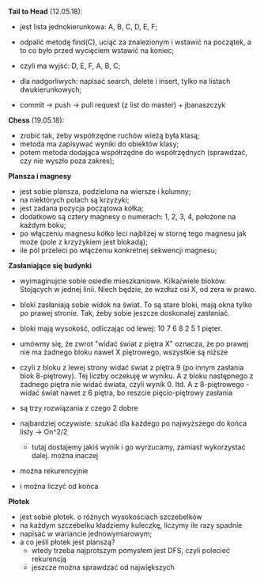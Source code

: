 **Tail to Head** (12.05.18):
- jest lista jednokierunkowa: A, B, C, D, E, F;
- odpalić metodę find(C), uciąć za znalezionym i wstawić na początek, a to co było przed wycięciem wstawić na koniec;
- czyli ma wyjść: D, E, F, A, B, C;

- dla nadgorliwych: napisać search, delete i insert, tylko na listach dwukierunkowych;

- commit -> push -> pull request (z list do master) + jbanaszczyk

**Chess** (19.05.18):
- zrobić tak, żeby współrzędne ruchów wieżą była klasą;
- metoda ma zapisywać wyniki do obiektów klasy;
- potem metoda dodająca współrzędne do współrzędnych (sprawdzać, czy nie wyszło poza zakres);

**Plansza i magnesy**
- jest sobie plansza, podzielona na wiersze i kolumny;
- na niektórych polach są krzyżyki;
- jest zadana pozycja początowa kółka;
- dodatkowo są cztery magnesy o numerach: 1, 2, 3, 4, położone na każdym boku;
- po włączeniu magnesu kółko leci najbliżej w stornę tego magnesu jak może (pole z krzyżykiem jest blokadą);
- ile pól przeleci po włączeniu konkretnej sekwencji magnesu;

**Zasłaniające się budynki**
- wyimaginujcie sobie osiedle mieszkaniowe. Kilka/wiele bloków. Stojących w jednej linii. Niech będzie, że wzdłuż osi X, od zera w prawo.
- bloki zasłaniają sobie widok na świat. To są stare bloki, mają okna tylko po prawej stronie. Tak, żeby sobie jeszcze doskonalej zasłaniać.
- bloki mają wysokość, odliczając od lewej: 10 7 6 8 2 5 1 pięter.
- umówmy się, że zwrot "widać świat z piętra X" oznacza, że po prawej nie ma żadnego bloku nawet X piętrowego, wszystkie są niższe
- czyli z bloku z lewej strony widać świat z piętra 9 (po innym zasłania blok 8-piętrowy). Tej liczby oczekuję w wyniku. A z bloku następnego z żadnego piętra nie widać świata, czyli wynik 0. Itd. A z 8-piętrowego - widać świat nawet z 6 piętra, bo reszcie pięcio-piętrowy zasłania

- są trzy rozwiązania z czego 2 dobre
- najbardziej oczywiste: szukać dla każdego po najwyższego do końca listy -> On^2/2
    - tutaj dostajemy jakiś wynik i go wyrzucamy, zamiast wykorzystać dalej. można inaczej
- można rekurencyjnie
- i można liczyć od końca

**Płotek**
- jest sobie płotek. o różnych wysokościach szczebelków
- na każdym szczebelku kładziemy kuleczkę, liczymy ile razy spadnie
- napisać w wariancie jednowymiarowym;
- a co jeśli płotek jest planszą?
    - wtedy trzeba najprotszym pomysłem jest DFS, czyli polecieć rekurencją
    - jeszcze można sprawdzać od największych


